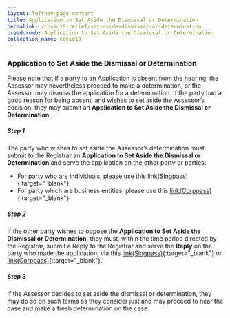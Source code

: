 ```yaml
---
layout: leftnav-page-content
title: Application to Set Aside the Dismissal or Determination
permalink: /covid19-relief/set-aside-dismissal-or-determination
breadcrumb: Application to Set Aside the Dismissal or Determination
collection_name: covid19
---
```

### Application to Set Aside the Dismissal or Determination ###

Please note that if a party to an Application is absent from the hearing, the Assessor may nevertheless proceed to make a determination, or the Assessor may dismiss the application for a determination. If the party had a good reason for being absent, and wishes to set aside the Assessor’s decision, they may submit an <b>Application to Set Aside the Dismissal or Determination</b>.

##### Step 1 #####
The party who wishes to set aside the Assessor’s determination must submit to the Registrar an <b>Application to Set Aside the Dismissal or Determination</b> and serve the application on the other party or parties:

* For party who are individuals, please use this [link(Singpass)](https://go.gov.sg/set-aside-determination-singpass){:target="_blank"}.
* For party which are business entities, please use this [link(Corppass)](https://go.gov.sg/set-aside-determination-corppass){:target="_blank"}.


##### Step 2 #####
If the other party wishes to oppose the <b>Application to Set Aside the Dismissal or Determination</b>, they must, within the time period directed by the Registrar, submit a Reply to the Registrar and serve the <b>Reply</b> on the party who made the application, via this [link(Singpass)](https://go.gov.sg/reply-to-set-aside-determination-singpass){:target="_blank"} or [link(Corppass)](https://go.gov.sg/reply-to-set-aside-determination-corppass){:target="_blank"}.

##### Step 3 #####
If the Assessor decides to set aside the dismissal or determination, they may do so on such terms as they consider just and may proceed to hear the case and make a fresh determination on the case.
